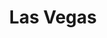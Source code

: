 ---
layout: citytemp
title: Las Vegas
header: Las Vegas


images:
- slideimg: /img/slideLasVegas1.jpg
  slidehead: Glamorous
  slidetext: From its luxurious resorts to world-class dining, Las Vegas dazzles with elegance and opulence.

- slideimg: /img/slideLasVegas2.jpg
  slidehead: Lively
  slidetext: Las Vegas buzzes with energy, offering non-stop entertainment, casinos, and events day and night.
- slideimg: /img/slideLasVegas3.jpg
  slidehead: Spectacular
  slidetext: Known for its elaborate shows and stunning light displays, Vegas promises unforgettable spectacles.


text:
- header: Overview
  body: Las Vegas, often called "Sin City," is a world-renowned destination located in Nevada, USA. Famous for its vibrant nightlife, luxurious resorts, and 24/7 entertainment, it’s a hub for casinos, live performances, and fine dining. The city is home to iconic landmarks like the Las Vegas Strip and Fremont Street Experience, drawing millions of visitors annually. Beyond the glitz, Las Vegas also offers access to natural wonders like the Red Rock Canyon. It’s a city of endless excitement and unique experiences.

- header: Things to do!
  body: Las Vegas offers an array of activities for all visitors. Stroll along the Las Vegas Strip to explore its grand resorts and casinos, or see breathtaking views atop the High Roller Observation Wheel. Enjoy world-class performances by Cirque du Soleil or top-tier musical acts. For outdoor enthusiasts, the nearby Red Rock Canyon offers hiking and scenic beauty. Don’t miss the Fremont Street Experience with its light shows and live entertainment, or indulge in fine dining and luxury shopping. Las Vegas ensures endless adventure and indulgence.
  
- header: Best Time For Las Vegas!
  body: The best time to visit Las Vegas is during the spring (March to May) and fall (September to November). These shoulder seasons provide comfortable weather for exploring the city, along with a balance of pleasant conditions and great travel deals year-round.
  img: /img/tempLasVegas.jpg

hotell:
  - img:
    hotellh:
    hotellt: 
    link: 

  - img: 
    hotellh:
    hotellt: 
    link: 

  - img: 
    hotellh: 
    hotellt:
    link: 

hooh:
  - img: /img/lasvegashtl1.jpg
    headdd: ARIA Resort & Casino
    txt: From our renowned restaurants to the most technologically advanced rooms and suites, at ARIA, an unsurpassed luxury experience awaits you.
    linko: https://aria.mgmresorts.com/en.html
  - img: /img/lasvegashtl2.jpg
    headdd: The Venetian Resort Las Vegas
    txt: Enter a world made in the image of Italian-inspired grandeur, where possibility waits around every corner. You're invited to explore dynamic experiences in opulent surroundings, from lavish suites and electrifying casinos to world-class dining and entertainment. Here's to la bella vita.
    linko: https://www.venetianlasvegas.com/
  - img: /img/lasvegashtl3.jpg
    headdd: SKYLOFTS at MGM Grand
    txt: Imagine the most beautiful surroundings, personalized service, and decadent experiences… all together under one roof. From sweeping views of the city through floor-to-ceiling windows, to a 24 hour Personal Butler, a stay at SKYLOFTS is an experience above all others.
    linko: https://mgmgrand.mgmresorts.com/en/hotel/skylofts-mgm-grand.html

---